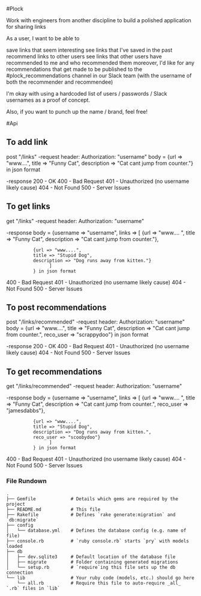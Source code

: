 #Plock

Work with engineers from another discipline to build a polished application for sharing links

As a user, I want to be able to

save links that seem interesting
see links that I've saved in the past
recommend links to other users
see links that other users have recommended to me and who recommended them
moreover, I'd like for any recommendations that get made to be published to the #plock_recommendations channel in our Slack team (with the username of both the recommender and recommendee)

I'm okay with using a hardcoded list of users / passwords / Slack usernames as a proof of concept.

Also, if you want to punch up the name / brand, feel free!

#Api

## To add link
  post "/links"
  -request
  header: Authorization: "username"
  body = {url => "www....",
          title => "Funny Cat",
          description => "Cat cant jump from counter."} in json format

  -response
  200 - OK
  400 - Bad Request
  401 - Unauthorized (no username likely cause)
  404 - Not Found
  500 - Server Issues
## To get links
  get "/links"
  -request
  header: Authorization: "username"

  -response
  body = {username => "username",
          links => [
              {url => "www.... ",
              title => "Funny Cat",
              description => "Cat cant jump from counter."},

              {url => "www....",
              title => "Stupid Dog",
              description => "Dog runs away from kitten."}
                    ]
              } in json format

  400 - Bad Request
  401 - Unauthorized (no username likely cause)
  404 - Not Found
  500 - Server Issues

## To post recommendations
  post "/links/recommended"
  -request
  header: Authorization: "username"
  body = {url => "www....",
          title => "Funny Cat",
          description => "Cat cant jump from counter.",
          reco_user => "scrappydoo"}
          in json format

  -response
  200 - OK
  400 - Bad Request
  401 - Unauthorized (no username likely cause)
  404 - Not Found
  500 - Server Issues

## To get recommendations
  get "/links/recommended"
  -request
  header: Authorization: "username"

  -response
  body = {username => "username",
          links => [
              {url => "www.... ",
              title => "Funny Cat",
              description => "Cat cant jump from counter.",
              reco_user => "jamesdabbs"},

              {url => "www....",
              title => "Stupid Dog",
              description => "Dog runs away from kitten.",
              reco_user => "scoobydoo"}
                    ]
              } in json format

  400 - Bad Request
  401 - Unauthorized (no username likely cause)
  404 - Not Found
  500 - Server Issues


### File Rundown

```
.
├── Gemfile             # Details which gems are required by the project
├── README.md           # This file
├── Rakefile            # Defines `rake generate:migration` and `db:migrate`
├── config
│   └── database.yml    # Defines the database config (e.g. name of file)
├── console.rb          # `ruby console.rb` starts `pry` with models loaded
├── db
│   ├── dev.sqlite3     # Default location of the database file
│   ├── migrate         # Folder containing generated migrations
│   └── setup.rb        # `require`ing this file sets up the db connection
└── lib                 # Your ruby code (models, etc.) should go here
    └── all.rb          # Require this file to auto-require _all_ `.rb` files in `lib`
```

